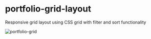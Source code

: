 # portfolio-grid-layout
Responsive grid layout using CSS grid with filter and sort functionality

![portfolio-grid](https://user-images.githubusercontent.com/4121265/37911050-a094eff6-3141-11e8-88d0-6b7d2689eb72.png)
